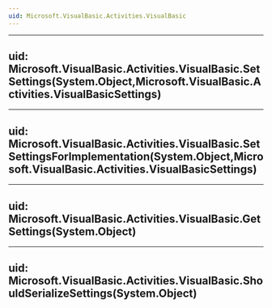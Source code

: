 ```yaml
---
uid: Microsoft.VisualBasic.Activities.VisualBasic
---
```


---
uid: Microsoft.VisualBasic.Activities.VisualBasic.SetSettings(System.Object,Microsoft.VisualBasic.Activities.VisualBasicSettings)
---

---
uid: Microsoft.VisualBasic.Activities.VisualBasic.SetSettingsForImplementation(System.Object,Microsoft.VisualBasic.Activities.VisualBasicSettings)
---

---
uid: Microsoft.VisualBasic.Activities.VisualBasic.GetSettings(System.Object)
---

---
uid: Microsoft.VisualBasic.Activities.VisualBasic.ShouldSerializeSettings(System.Object)
---
